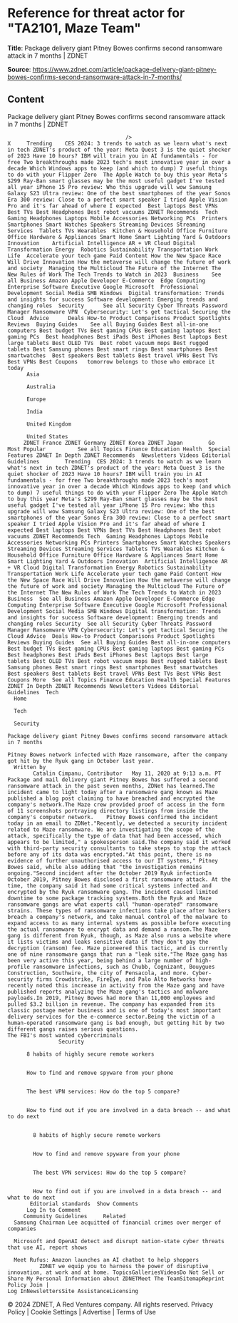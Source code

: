 # Reference for threat actor for "TA2101, Maze Team"

**Title**: Package delivery giant Pitney Bowes confirms second ransomware attack in 7 months | ZDNET

**Source**: https://www.zdnet.com/article/package-delivery-giant-pitney-bowes-confirms-second-ransomware-attack-in-7-months/

## Content




Package delivery giant Pitney Bowes confirms second ransomware attack in 7 months | ZDNET


                                         />                                                                                                                                                                                                     X     Trending    CES 2024: 3 trends to watch as we learn what's next in tech ZDNET's product of the year: Meta Quest 3 is the quiet shocker of 2023 Have 10 hours? IBM will train you in AI fundamentals - for free Two breakthroughs made 2023 tech's most innovative year in over a decade Which Windows apps to keep (and which to dump) 7 useful things to do with your Flipper Zero  The Apple Watch to buy this year Meta's $299 Ray-Ban smart glasses may be the most useful gadget I've tested all year iPhone 15 Pro review: Who this upgrade will wow Samsung Galaxy S23 Ultra review: One of the best smartphones of the year Sonos Era 300 review: Close to a perfect smart speaker I tried Apple Vision Pro and it's far ahead of where I expected  Best laptops Best VPNs Best TVs Best Headphones Best robot vacuums ZDNET Recommends  Tech    Gaming Headphones Laptops Mobile Accessories Networking PCs  Printers Smartphones Smart Watches Speakers Streaming Devices Streaming Services  Tablets TVs Wearables  Kitchen & Household Office Furniture Office Hardware & Appliances Smart Home Smart Lighting Yard & Outdoors  Innovation    Artificial Intelligence AR + VR Cloud Digital Transformation Energy  Robotics Sustainability Transportation Work Life  Accelerate your tech game Paid Content How the New Space Race Will Drive Innovation How the metaverse will change the future of work and society  Managing the Multicloud The Future of the Internet The New Rules of Work The Tech Trends to Watch in 2023  Business    See all Business Amazon Apple Developer E-Commerce  Edge Computing Enterprise Software Executive Google Microsoft  Professional Development Social Media SMB Windows  Digital transformation: Trends and insights for success Software development: Emerging trends and changing roles  Security      See all Security Cyber Threats Password Manager Ransomware VPN  Cybersecurity: Let's get tactical Securing the Cloud  Advice      Deals How-to Product Comparisons Product Spotlights Reviews  Buying Guides    See all Buying Guides Best all-in-one computers Best budget TVs Best gaming CPUs Best gaming laptops Best gaming PCs  Best headphones Best iPads Best iPhones Best laptops Best large tablets Best OLED TVs  Best robot vacuum mops Best rugged tablets Best Samsung phones Best smart rings Best smartphones Best smartwatches  Best speakers Best tablets Best travel VPNs Best TVs Best VPNs Best Coupons   tomorrow belongs to those who embrace it today       
          Asia
        
          Australia
        
          Europe
        
          India
        
          United Kingdom
        
          United States
         ZDNET France ZDNET Germany ZDNET Korea ZDNET Japan        Go  Most Popular          See all Topics Finance Education Health  Special Features ZDNET In Depth ZDNET Recommends  Newsletters Videos Editorial Guidelines        Trending  CES 2024: 3 trends to watch as we learn what's next in tech ZDNET's product of the year: Meta Quest 3 is the quiet shocker of 2023 Have 10 hours? IBM will train you in AI fundamentals - for free Two breakthroughs made 2023 tech's most innovative year in over a decade Which Windows apps to keep (and which to dump) 7 useful things to do with your Flipper Zero The Apple Watch to buy this year Meta's $299 Ray-Ban smart glasses may be the most useful gadget I've tested all year iPhone 15 Pro review: Who this upgrade will wow Samsung Galaxy S23 Ultra review: One of the best smartphones of the year Sonos Era 300 review: Close to a perfect smart speaker I tried Apple Vision Pro and it's far ahead of where I expected Best laptops Best VPNs Best TVs Best Headphones Best robot vacuums ZDNET Recommends Tech  Gaming Headphones Laptops Mobile Accessories Networking PCs Printers Smartphones Smart Watches Speakers Streaming Devices Streaming Services Tablets TVs Wearables Kitchen & Household Office Furniture Office Hardware & Appliances Smart Home Smart Lighting Yard & Outdoors Innovation  Artificial Intelligence AR + VR Cloud Digital Transformation Energy Robotics Sustainability Transportation Work Life Accelerate your tech game Paid Content How the New Space Race Will Drive Innovation How the metaverse will change the future of work and society Managing the Multicloud The Future of the Internet The New Rules of Work The Tech Trends to Watch in 2023 Business  See all Business Amazon Apple Developer E-Commerce Edge Computing Enterprise Software Executive Google Microsoft Professional Development Social Media SMB Windows Digital transformation: Trends and insights for success Software development: Emerging trends and changing roles Security  See all Security Cyber Threats Password Manager Ransomware VPN Cybersecurity: Let's get tactical Securing the Cloud Advice  Deals How-to Product Comparisons Product Spotlights Reviews Buying Guides  See all Buying Guides Best all-in-one computers Best budget TVs Best gaming CPUs Best gaming laptops Best gaming PCs Best headphones Best iPads Best iPhones Best laptops Best large tablets Best OLED TVs Best robot vacuum mops Best rugged tablets Best Samsung phones Best smart rings Best smartphones Best smartwatches Best speakers Best tablets Best travel VPNs Best TVs Best VPNs Best Coupons More  See all Topics Finance Education Health Special Features ZDNET In Depth ZDNET Recommends Newsletters Videos Editorial Guidelines  Tech     
      Home
    
      Tech
    
      Security
      
    Package delivery giant Pitney Bowes confirms second ransomware attack in 7 months
   
    Pitney Bowes network infected with Maze ransomware, after the company got hit by the Ryuk gang in October last year.
      Written by 
            Catalin Cimpanu, Contributor   May 11, 2020 at 9:13 a.m. PT                          Package and mail delivery giant Pitney Bowes has suffered a second ransomware attack in the past seven months, ZDNet has learned.The incident came to light today after a ransomware gang known as Maze published a blog post claiming to have breached and encrypted the company's network.The Maze crew provided proof of access in the form of 11 screenshots portraying directory listings from inside the company's computer network.    Pitney Bowes confirmed the incident today in an email to ZDNet."Recently, we detected a security incident related to Maze ransomware. We are investigating the scope of the attack, specifically the type of data that had been accessed, which appears to be limited," a spokesperson said.The company said it worked with third-party security consultants to take steps to stop the attack before any of its data was encrypted."At this point, there is no evidence of further unauthorised access to our IT systems," Pitney Bowes said, while also adding that "the investigation remains ongoing."Second incident after the October 2019 Ryuk infectionIn October 2019, Pitney Bowes disclosed a first ransomware attack. At the time, the company said it had some critical systems infected and encrypted by the Ryuk ransomware gang. The incident caused limited downtime to some package tracking systems.Both the Ryuk and Maze ransomware gangs are what experts call "human-operated" ransomware strains. These types of ransomware infections take place after hackers breach a company's network, and take manual control of the malware to expand access to as many internal systems as possible before executing the actual ransomware to encrypt data and demand a ransom.The Maze gang is different from Ryuk, though, as Maze also runs a website where it lists victims and leaks sensitive data if they don't pay the decryption (ransom) fee. Maze pioneered this tactic, and is currently one of nine ransomware gangs that run a "leak site."The Maze gang has been very active this year, being behind a large number of high-profile ransomware infections, such as Chubb, Cognizant, Bouygues Construction, Southwire, the city of Pensacola, and more. Cyber-security firms Crowdstrike, FireEye, and Palo Alto Networks have recently noted this increase in activity from the Maze gang and have published reports analyzing the Maze gang's tactics and malware payloads.In 2019, Pitney Bowes had more than 11,000 employees and pulled $3.2 billion in revenue. The company has expanded from its classic postage meter business and is one of today's most important delivery services for the e-commerce sector.Being the victim of a human-operated ransomware gang is bad enough, but getting hit by two different gangs raises serious questions.
    The FBI's most wanted cybercriminals
                    Security    

          8 habits of highly secure remote workers
         

          How to find and remove spyware from your phone
         

          The best VPN services: How do the top 5 compare?
         

          How to find out if you are involved in a data breach -- and what to do next
            

            8 habits of highly secure remote workers
           

            How to find and remove spyware from your phone
           

            The best VPN services: How do the top 5 compare?
           

            How to find out if you are involved in a data breach -- and what to do next
           Editorial standards  Show Comments  
          Log In to Comment
         Community Guidelines     Related   
      Samsung Chairman Lee acquitted of financial crimes over merger of companies
      
      Microsoft and OpenAI detect and disrupt nation-state cyber threats that use AI, report shows
      
      Meet Rufus: Amazon launches an AI chatbot to help shoppers
              ZDNET we equip you to harness the power of disruptive innovation, at work and at home. TopicsGalleriesVideosDo Not Sell or Share My Personal Information about ZDNETMeet The TeamSitemapReprint Policy Join |
    Log InNewslettersSite AssistanceLicensing     
  © 2024 ZDNET, A Red Ventures company. All rights reserved.
 Privacy Policy |
  Cookie Settings |
  Advertise |
  Terms of Use 


